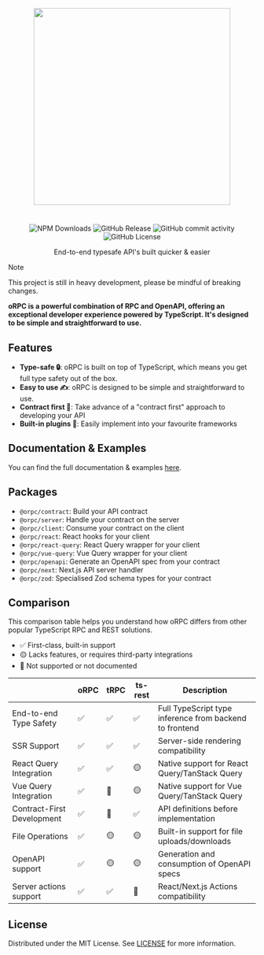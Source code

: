 

<div align="center">
  <image align="center" src="https://i.ibb.co/rZw671M/New-Project-2.png" align="center" width=400 />
</div>

<h1></h1>

<div align="center">
  
![NPM Downloads](https://img.shields.io/npm/dm/%40orpc/server?logo=npm)
![GitHub Release](https://img.shields.io/github/v/release/unnoq/orpc?logo=github)
![GitHub commit activity](https://img.shields.io/github/commit-activity/m/unnoq/orpc?logo=git&logoColor=%23fff)
![GitHub License](https://img.shields.io/github/license/unnoq/orpc)

</div>

<p align="center">End-to-end typesafe API's built quicker & easier</p>

> [!NOTE]  
> This project is still in heavy development, please be mindful of breaking changes.

**oRPC is a powerful combination of RPC and OpenAPI, offering an exceptional developer experience powered by TypeScript. It's designed to be simple and straightforward to use.**

## Features
- **Type-safe 🔒**: oRPC is built on top of TypeScript, which means you get full type safety out of the box.
- **Easy to use ✍️**: oRPC is designed to be simple and straightforward to use.
- **Contract first 📝**: Take advance of a "contract first" approach to developing your API
- **Built-in plugins 🔌**: Easily implement into your favourite frameworks

## Documentation & Examples
You can find the full documentation & examples [here](https://orpc.unnoq.com).

## Packages
- `@orpc/contract`: Build your API contract
- `@orpc/server`: Handle your contract on the server
- `@orpc/client`: Consume your contract on the client
- `@orpc/react`: React hooks for your client
- `@orpc/react-query`: React Query wrapper for your client
- `@orpc/vue-query`: Vue Query wrapper for your client
- `@orpc/openapi`: Generate an OpenAPI spec from your contract
- `@orpc/next`: Next.js API server handler
- `@orpc/zod`: Specialised Zod schema types for your contract

## Comparison
This comparison table helps you understand how oRPC differs from other popular TypeScript RPC and REST solutions.

- ✅ First-class, built-in support
- 🟡 Lacks features, or requires third-party integrations
- 🛑 Not supported or not documented

| | oRPC | tRPC | ts-rest | Description |
|------------|------------|---------------|---------------|---------------|
| End-to-end Type Safety | ✅ | ✅ | ✅ | Full TypeScript type inference from backend to frontend |
| SSR Support | ✅ | ✅ | ✅ | Server-side rendering compatibility |
| React Query Integration | ✅ | ✅ | 🟡 | Native support for React Query/TanStack Query |
| Vue Query Integration | ✅ | 🛑 | 🟡 | Native support for Vue Query/TanStack Query |
| Contract-First Development | ✅ | 🛑 | ✅ | API definitions before implementation |
| File Operations | ✅ | 🟡 | 🟡 | Built-in support for file uploads/downloads |
| OpenAPI support | ✅ | 🟡 | 🟡 | Generation and consumption of OpenAPI specs |
| Server actions support | ✅ | ✅ | 🛑 | React/Next.js Actions compatibility |

## License
Distributed under the MIT License. See [LICENSE](LICENSE) for more information.
